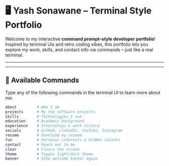 # 🖥️ Yash Sonawane – Terminal Style Portfolio

Welcome to my interactive **command prompt-style developer portfolio**!  
Inspired by terminal UIs and retro coding vibes, this portfolio lets you explore my work, skills, and contact info via commands – just like a real terminal.

---



---

## 🧠 Available Commands

Type any of the following commands in the terminal UI to learn more about me:

```bash
about         # Who I am
projects      # My top software projects
skills        # Technologies I use
education     # Academic background
experience    # Internships & work history
socials       # GitHub, LinkedIn, YouTube, Instagram
resume        # Download my resume
fun           # Personal interests & hidden talents
contact       # Reach out to me
clear         # Clears the screen
theme         # Toggle light/dark theme
banner        # Show welcome banner again
